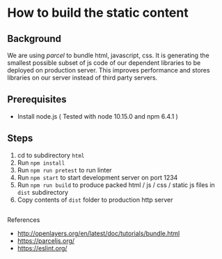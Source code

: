 # How to build the static content

## Background

We are using *parcel* to bundle html, javascript, css. It is generating the smallest possible subset of js code of our dependent libraries to be deployed on production server. This improves performance and stores libraries on our server instead of third party servers.

## Prerequisites

* Install node.js ( Tested with node 10.15.0 and npm 6.4.1 )

## Steps

1. cd to subdirectory `html`
2. Run `npm install`
3. Run `npm run pretest` to run linter
4. Run `npm start` to start development server on port 1234
5. Run `npm run build` to produce packed html / js / css / static js files in `dist` subdirectory
6. Copy contents of `dist` folder to production http server

##
References

* http://openlayers.org/en/latest/doc/tutorials/bundle.html
* https://parceljs.org/
* https://eslint.org/ 
